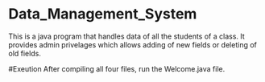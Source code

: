 # Data_Management_System

This is a java program that handles data of all the students of a class.
It provides admin privelages which allows adding of new fields or deleting of old fields.

#Exeution
After compiling all four files, run the Welcome.java file.
